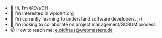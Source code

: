 - 👋 Hi, I’m @EvaOH
- 👀 I’m interested in wpicert.org
- 🌱 I’m currently learning to understand software developers. ;-)
- 💞️ I’m looking to collaborate on project management/SCRUM process.
- 📫 How to reach me: e.oldhaus@webmasters.de

<!---
EvaOH/EvaOH is a ✨ special ✨ repository because its `README.md` (this file) appears on your GitHub profile.
You can click the Preview link to take a look at your changes.
--->
